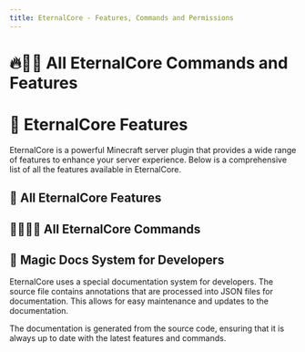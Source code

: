 ```yaml
---
title: EternalCore - Features, Commands and Permissions
---
```


# 🔥🚀😎 All EternalCore Commands and Features

# 🌟 EternalCore Features

EternalCore is a powerful Minecraft server plugin that provides a wide range of features to enhance your server experience. Below is a comprehensive list of all the features available in EternalCore.

## 🌟 All EternalCore Features

<DynamicFeaturesTable />

## 🤖👨‍💻💬 All EternalCore Commands

<DynamicCommandsTable />

## 📝 Magic Docs System for Developers

EternalCore uses a special documentation system for developers. The source file contains annotations that are processed into JSON files for documentation. This allows for easy maintenance and updates to the documentation.

The documentation is generated from the source code, ensuring that it is always up to date with the latest features and commands.
